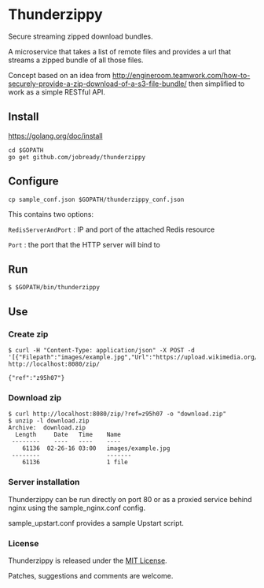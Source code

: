# Thunderzippy

Secure streaming zipped download bundles.

A microservice that takes a list of remote files and provides a url that streams
a zipped bundle of all those files.

Concept based on an idea from
http://engineroom.teamwork.com/how-to-securely-provide-a-zip-download-of-a-s3-file-bundle/
then simplified to work as a simple RESTful API.

## Install
https://golang.org/doc/install
```
cd $GOPATH
go get github.com/jobready/thunderzippy
```

## Configure
```
cp sample_conf.json $GOPATH/thunderzippy_conf.json
```

This contains two options:

`RedisServerAndPort` : IP and port of the attached Redis resource

`Port` : the port that the HTTP server will bind to

## Run
```
$ $GOPATH/bin/thunderzippy
```

## Use

### Create zip
```
$ curl -H "Content-Type: application/json" -X POST -d '[{"Filepath":"images/example.jpg","Url":"https://upload.wikimedia.org/wikipedia/mediawiki/a/a9/Example.jpg"}]' http://localhost:8080/zip/

{"ref":"z95h07"}
```

### Download zip
```
$ curl http://localhost:8080/zip/?ref=z95h07 -o "download.zip"
$ unzip -l download.zip
Archive:  download.zip
  Length     Date   Time    Name
 --------    ----   ----    ----
    61136  02-26-16 03:00   images/example.jpg
 --------                   -------
    61136                   1 file
```

### Server installation
Thunderzippy can be run directly on port 80 or as a proxied service behind nginx using the sample_nginx.conf config.

sample_upstart.conf provides a sample Upstart script.

### License

Thunderzippy is released under the [MIT License](http://www.opensource.org/licenses/MIT).

Patches, suggestions and comments are welcome.

